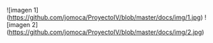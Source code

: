 ![imagen 1]
(https://github.com/jomoca/ProyectoIV/blob/master/docs/img/1.jpg)
![imagen 2]
(https://github.com/jomoca/ProyectoIV/blob/master/docs/img/2.jpg)
